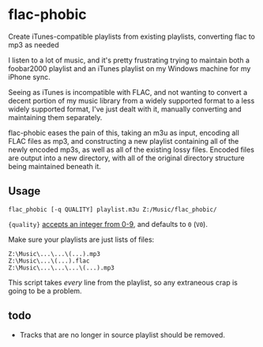 # flac-phobic

Create iTunes-compatible playlists from existing playlists, converting flac to mp3 as needed

I listen to a lot of music, and it's pretty frustrating trying to maintain both a foobar2000 playlist and an iTunes playlist on my Windows machine for my iPhone sync.

Seeing as iTunes is incompatible with FLAC, and not wanting to convert a decent portion of my music library from a widely supported format to a less widely supported format, I've just dealt with it, manually converting and maintaining them separately.

flac-phobic eases the pain of this, taking an m3u as input, encoding all FLAC files as mp3, and constructing a new playlist containing all of the newly encoded mp3s, as well as all of the existing lossy files.  Encoded files are output into a new directory, with all of the original directory structure being maintained beneath it.

## Usage
`flac_phobic [-q QUALITY] playlist.m3u Z:/Music/flac_phobic/`

`{quality}` [accepts an integer from 0-9](https://trac.ffmpeg.org/wiki/Encode/MP3), and defaults to `0` (`V0`).

Make sure your playlists are just lists of files:

    Z:\Music\...\...\(...).mp3
    Z:\Music\...\(...).flac
    Z:\Music\...\...\...\(...).mp3

This script takes *every* line from the playlist, so any extraneous crap is going to be a problem.

## todo

- Tracks that are no longer in source playlist should be removed.
